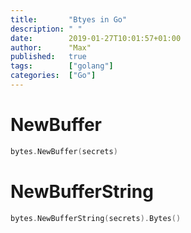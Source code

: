 ```yaml
---
title:       "Btyes in Go"
description: " "
date:        2019-01-27T10:01:57+01:00
author:      "Max"
published:   true
tags:        ["golang"]
categories:  ["Go"]
---
```


# NewBuffer

```go
bytes.NewBuffer(secrets)
```

# NewBufferString

```go
bytes.NewBufferString(secrets).Bytes()
```
